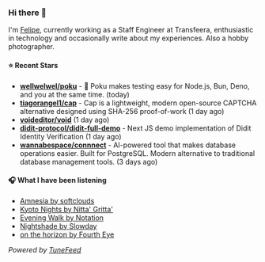 ### Hi there 👋

I'm [Felipe](https://felipevm.com), currently working as a Staff Engineer at Transfeera, enthusiastic in technology and occasionally write about my experiences. Also a hobby photographer.

#### ⭐ Recent Stars
- **[wellwelwel/poku](https://github.com/wellwelwel/poku)** - 🐷 Poku makes testing easy for Node.js, Bun, Deno, and you at the same time. (today)
- **[tiagorangel1/cap](https://github.com/tiagorangel1/cap)** - Cap is a lightweight, modern open-source CAPTCHA alternative designed using SHA-256 proof-of-work (1 day ago)
- **[voideditor/void](https://github.com/voideditor/void)** (1 day ago)
- **[didit-protocol/didit-full-demo](https://github.com/didit-protocol/didit-full-demo)** - Next JS demo implementation of Didit Identity Verification (1 day ago)
- **[wannabespace/connnect](https://github.com/wannabespace/connnect)** - AI-powered tool that makes database operations easier. Built for PostgreSQL. Modern alternative to traditional database management tools. (3 days ago)

#### 🎧 What I have been listening
- [Amnesia by softclouds](https://open.spotify.com/track/45jbQ3dPOPRXrUfUnRwnCN)
- [Kyoto Nights by Nitta&#39; Gritta&#39;](https://open.spotify.com/track/7kCclmsH5N16EG7eSTmkh4)
- [Evening Walk by Notation](https://open.spotify.com/track/0M5UurbUntOyAWboXeYAp3)
- [Nightshade by Slowday](https://open.spotify.com/track/3eC7K8UmwloTRJRom3huLr)
- [on the horizon by Fourth Eye](https://open.spotify.com/track/6zLbYaT9kw4uChKU9q1seG)

_Powered by [TuneFeed](https://tunefeed.app?ref=github.com)_
